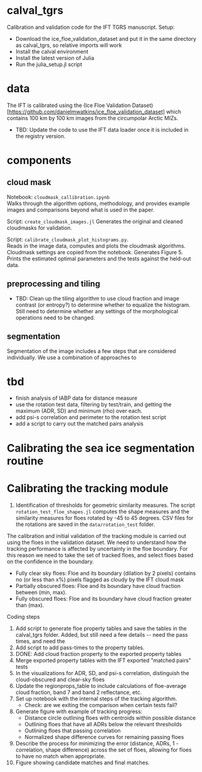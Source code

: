 # calval_tgrs
Calibration and validation code for the IFT TGRS manuscript. Setup:
- Download the ice_floe_validation_dataset and put it in the same directory as calval_tgrs, so relative imports will work
- Install the calval environment
- Install the latest version of Julia
- Run the julia_setup.jl script

# data
The IFT is calibrated using the (Ice Floe Validation Dataset)[https://github.com/danielmwatkins/ice_floe_validation_dataset] which contains 100 km by 100 km images from the circumpolar Arctic MIZs.
* TBD: Update the code to use the IFT data loader once it is included in the registry version.

# components
## cloud mask
Notebook: `cloudmask_callibration.ipynb`  
Walks through the algorithm options, methodology, and provides example images and comparisons beyond what is used in the paper.

Script: `create_cloudmask_images.jl`
Generates the original and cleaned cloudmasks for validation.

Script: `calibrate_cloudmask_plot_histograms.py`.  
Reads in the image data, computes and plots the cloudmask algorithms. Cloudmask settings are copied from the notebook. Generates Figure 5. Prints the estimated optimal parameters and the tests against the held-out data.

## preprocessing and tiling
* TBD: Clean up the tiling algorithm to use cloud fraction and image contrast (or entropy?) to determine whether to equalize the histogram. Still need to determine whether any settings of the morphological operations need to be changed.

## segmentation
Segmentation of the image includes a few steps that are considered individually. We use a combination of approaches to 


# tbd
- finish analysis of IABP data for distance measure
- use the rotation test data, filtering by test/train, and getting the maximum (ADR, SD) and minimum (rho) over each.
- add psi-s correlation and perimeter to the rotation test script
- add a script to carry out the matched pairs analysis

# Calibrating the sea ice segmentation routine


# Calibrating the tracking module
1. Identification of thresholds for geometric similarity measures. The script `rotation_test_floe_shapes.jl` computes the shape measures and the similarity measures for floes rotated by -45 to 45 degrees. CSV files for the rotations are saved in the `data/rotation_test` folder. 








The calibration and initial validation of the tracking module is carried out using the floes in the validation dataset. We need to understand how the tracking performance is affected by uncertainty in the floe boundary.  For this reason we need to take the set of tracked floes, and select floes based on the confidence in the boundary. 
- Fully clear sky floes: Floe and its boundary (dilation by 2 pixels) contains no (or less than x%) pixels flagged as cloudy by the IFT cloud mask
- Partially obscured floes: Floe and its boundary have cloud fraction between (min, max).
- Fully obscured floes: Floe and its boundary have cloud fraction greater than (max).

Coding steps
1. Add script to generate floe property tables and save the tables in the calval_tgrs folder. Added, but still need a few details -- need the pass times, and need the
2. Add script to add pass-times to the property tables.
3. DONE: Add cloud fraction property to the exported property tables
4. Merge exported property tables with the IFT exported "matched pairs" tests
5. In the visualizations for ADR, SD, and psi-s correlation, distinguish the cloud-obscured and clear-sky floes
6. Update the regionprops_table to include calculations of floe-average cloud fraction, band 7 and band 2 reflectance, etc.
7. Set up notebook with the internal steps of the tracking algorithm.
   * Check: are we exiting the comparison when certain tests fail?
9. Generate figure with example of tracking progress:
   * Distance circle outlining floes with centroids within possible distance
   * Outlining floes that have all ADRs below the relevant thresholds
   * Outlining floes that passing correlation
   * Normalized shape difference curves for remaining passing floes
10. Describe the process for minimizing the error (distance, ADRs, 1 - correlation, shape difference) across the set of floes, allowing for floes to have no match when appropriate.
11. Figure showing candidate matches and final matches.